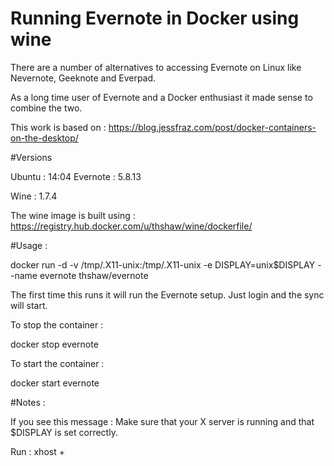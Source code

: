 Running Evernote in Docker using wine
====

There are a number of alternatives to accessing Evernote on Linux like Nevernote, Geeknote and Everpad.

As a long time user of Evernote and a Docker enthusiast it made sense to combine the two.  

This work is based on : https://blog.jessfraz.com/post/docker-containers-on-the-desktop/

#Versions

Ubuntu   : 14:04
Evernote : 5.8.13

Wine     : 1.7.4

The wine image is built using : https://registry.hub.docker.com/u/thshaw/wine/dockerfile/

#Usage :

docker run -d -v /tmp/.X11-unix:/tmp/.X11-unix -e DISPLAY=unix$DISPLAY --name evernote thshaw/evernote

The first time this runs it will run the Evernote setup.  Just login and the sync will start.

To stop the container :

docker stop evernote

To start the container :

docker start evernote

#Notes :

If you see this message : 
Make sure that your X server is running and that $DISPLAY is set correctly.

Run : xhost +


